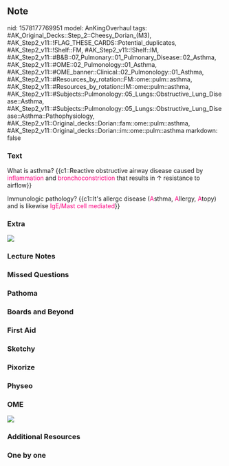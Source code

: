 ## Note
nid: 1578177769951
model: AnKingOverhaul
tags: #AK_Original_Decks::Step_2::Cheesy_Dorian_(M3), #AK_Step2_v11::!FLAG_THESE_CARDS::Potential_duplicates, #AK_Step2_v11::!Shelf::FM, #AK_Step2_v11::!Shelf::IM, #AK_Step2_v11::#B&B::07_Pulmonary::01_Pulmonary_Disease::02_Asthma, #AK_Step2_v11::#OME::02_Pulmonology::01_Asthma, #AK_Step2_v11::#OME_banner::Clinical::02_Pulmonology::01_Asthma, #AK_Step2_v11::#Resources_by_rotation::FM::ome::pulm::asthma, #AK_Step2_v11::#Resources_by_rotation::IM::ome::pulm::asthma, #AK_Step2_v11::#Subjects::Pulmonology::05_Lungs::Obstructive_Lung_Disease::Asthma, #AK_Step2_v11::#Subjects::Pulmonology::05_Lungs::Obstructive_Lung_Disease::Asthma::Pathophysiology, #AK_Step2_v11::Original_decks::Dorian::fam::ome::pulm::asthma, #AK_Step2_v11::Original_decks::Dorian::im::ome::pulm::asthma
markdown: false

### Text
What is asthma? {{c1::Reactive obstructive airway disease caused by
<font color="#FC0280">inflammation</font> and <font color=
"#FC0280">bronchoconstriction</font> that results in ↑ resistance
to airflow}}
<div>
  <div>
    Immunologic pathology? {{c1::It's allergc disease (<font color=
    "#FC0280">A</font>sthma, <font color="#FC0280">A</font>llergy,
    <font color="#FC0280">A</font>topy) and is likewise
    <font color="#FC0280">IgE/Mast cell mediated</font>}}
  </div>
</div>

### Extra
<img src="41392_2019_79_Fig1_HTML.png">

### Lecture Notes


### Missed Questions


### Pathoma


### Boards and Beyond


### First Aid


### Sketchy


### Pixorize


### Physeo


### OME
<div class="ome-widget">
  <a href=
  "https://onlinemeded.org/spa/pulmonology/asthma/acquire?ref=anki">
  <img src="_OME_AnkiFlashcards_Lesson_1.png"></a>
</div>

### Additional Resources


### One by one

